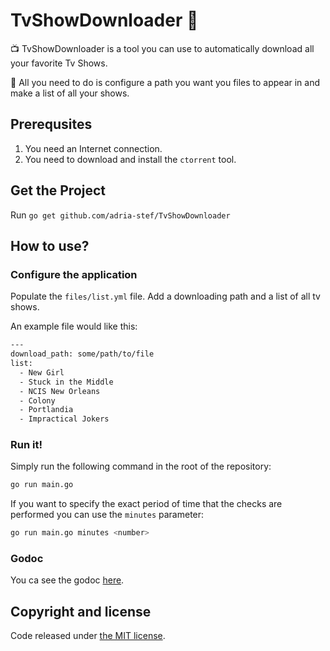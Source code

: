 # TvShowDownloader :crown:

:tv: TvShowDownloader is a tool you can use to automatically download all your favorite Tv Shows.

:confetti_ball: All you need to do is configure a path you want you files to appear in and make a list of all your shows.

## Prerequsites

1. You need an Internet connection.
1. You need to download and install the `ctorrent` tool.

## Get the Project

Run `go get github.com/adria-stef/TvShowDownloader`

## How to use?

### Configure the application
Populate the `files/list.yml` file. Add a downloading path and a list of all tv shows.

An example file would like this:
```bash
---
download_path: some/path/to/file
list:
  - New Girl
  - Stuck in the Middle
  - NCIS New Orleans
  - Colony
  - Portlandia
  - Impractical Jokers
```

### Run it!

Simply run the following command in the root of the repository:
```bash
go run main.go
```

If you want to specify the exact period of time that the checks are performed you can use the `minutes` parameter:
```bash
go run main.go minutes <number>
```

### Godoc
You ca see the godoc [here](https://godoc.org/github.com/adria-stef/TvShowDownloader).

## Copyright and license
Code released under [the MIT license](https://github.com/adria-stef/TvShowDownloader/blob/master/LICENSE).
